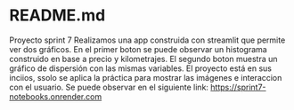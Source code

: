 # README.md
Proyecto sprint 7
Realizamos una app construida con streamlit que permite ver dos gráficos. En el primer boton se puede observar un histograma construido en base a precio y kilometrajes.
El segundo boton muestra un gráfico de dispersión con las mismas variables. 
El proyecto está en sus inciios, ssolo se aplica la práctica para mostrar las imágenes e interaccion con el usuario. 
Se puede observar en el siguiente link: https://sprint7-notebooks.onrender.com
